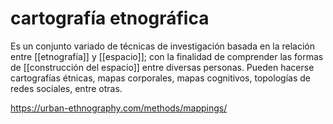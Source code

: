 # cartografía etnográfica
Es un conjunto variado de técnicas de investigación basada en la relación entre [[etnografía]] y [[espacio]]; con la finalidad de comprender las formas de [[construcción del espacio]] entre diversas personas. Pueden hacerse cartografías étnicas, mapas corporales, mapas cognitivos, topologías de redes sociales, entre otras.

https://urban-ethnography.com/methods/mappings/
